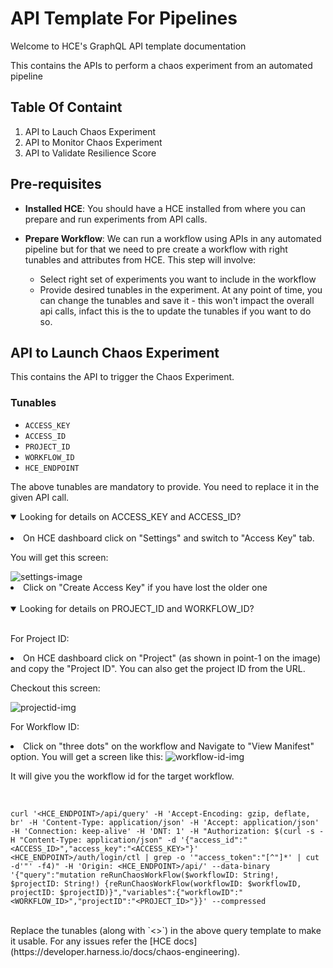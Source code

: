 # API Template For Pipelines

Welcome to HCE's GraphQL API template documentation

This contains the APIs to perform a chaos experiment from an automated pipeline

## Table Of Containt

1. API to Lauch Chaos Experiment
2. API to Monitor Chaos Experiment
3. API to Validate Resilience Score

## Pre-requisites

- **Installed HCE**: You should have a HCE installed from where you can prepare and run experiments from API calls.

- **Prepare Workflow**: We can run a workflow using APIs in any automated pipeline but for that we need to pre create a workflow with right tunables and attributes from HCE. This step will involve:
  - Select right set of experiments you want to include in the workflow
  - Provide desired tunables in the experiment. At any point of time, you can change the tunables and save it - this won't impact the overall api calls, infact this is the to update the tunables if you want to do so.


## API to Launch Chaos Experiment

This contains the API to trigger the Chaos Experiment.

### Tunables 
- `ACCESS_KEY`
- `ACCESS_ID`
- `PROJECT_ID`
- `WORKFLOW_ID`
- `HCE_ENDPOINT`

The above tunables are mandatory to provide. You need to replace it in the given API call.

<details open><summary>Looking for details on ACCESS_KEY and ACCESS_ID?</summary>

<br>

<li> On HCE dashboard click on "Settings" and switch to "Access Key" tab.

You will get this screen:

<img alt="settings-image" src="https://user-images.githubusercontent.com/35391335/212264846-3ea0401c-5ab7-4da5-bdb6-8559e1cb9712.png">

<li> Click on "Create Access Key" if you have lost the older one

</details>

<br>

<details open><summary>Looking for details on PROJECT_ID and WORKFLOW_ID?</summary>
<br>

For Project ID:

<li> On HCE dashboard click on "Project" (as shown in point-1 on the image) and copy the "Project ID". You can also get the project ID from the URL.

Checkout this screen:

<img alt="projectid-img" src="https://user-images.githubusercontent.com/35391335/212269753-9023352a-cf21-49df-9097-de4c23ae3766.png">

For Workflow ID:

<li> Click on "three dots" on the workflow and Navigate to "View Manifest" option. You will get a screen like this:

<img alt="workflow-id-img" src="https://user-images.githubusercontent.com/35391335/212271135-b1e7999e-4c12-409c-80a0-0978610aacbb.png">

It will give you the workflow id for the target workflow.

</details>

<br>

```
curl '<HCE_ENDPOINT>/api/query' -H 'Accept-Encoding: gzip, deflate, br' -H 'Content-Type: application/json' -H 'Accept: application/json' -H 'Connection: keep-alive' -H 'DNT: 1' -H "Authorization: $(curl -s -H "Content-Type: application/json" -d '{"access_id":"<ACCESS_ID>","access_key":"<ACCESS_KEY>"}' <HCE_ENDPOINT>/auth/login/ctl | grep -o '"access_token":"[^"]*' | cut -d'"' -f4)" -H 'Origin: <HCE_ENDPOINT>/api/' --data-binary '{"query":"mutation reRunChaosWorkFlow($workflowID: String!, $projectID: String!) {reRunChaosWorkFlow(workflowID: $workflowID, projectID: $projectID)}","variables":{"workflowID":"<WORKFLOW_ID>","projectID":"<PROJECT_ID>"}}' --compressed
```
<br>
Replace the tunables (along with `<>`) in the above query template to make it usable. For any issues refer the [HCE docs](https://developer.harness.io/docs/chaos-engineering).
